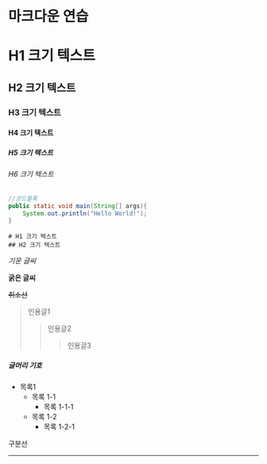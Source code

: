 마크다운 연습
==============

# H1 크기 텍스트
## H2 크기 텍스트
### H3 크기 텍스트
#### H4 크기 텍스트
##### H5 크기 텍스트
###### H6 크기 텍스트

``` JAVA
//코드블록
public static void main(String[] args){
    System.out.println("Hello World!");
}
```

```
# H1 크기 텍스트
## H2 크기 텍스트
```


*기운 글씨*

**굵은 글씨**

~~취소선~~

> 인용글1
> > 인용글2
> > > 인용글3

##### 글머리 기호
* 목록1
  * 목록 1-1
    * 목록 1-1-1
  * 목록 1-2
    * 목록 1-2-1 

구분선

***
